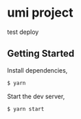 # umi project
test deploy
## Getting Started

Install dependencies,

```bash
$ yarn
```

Start the dev server,

```bash
$ yarn start
```
